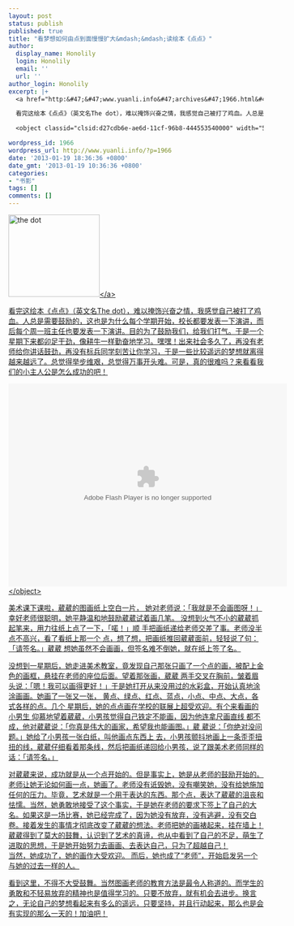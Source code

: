 ```yaml
---
layout: post
status: publish
published: true
title: "看梦想如何由点到面慢慢扩大&mdash;&mdash;读绘本《点点》"
author:
  display_name: Honolily
  login: Honolily
  email: ''
  url: ''
author_login: Honolily
excerpt: |+
  <a href="http:&#47;&#47;www.yuanli.info&#47;archives&#47;1966.html&#47;b" rel="attachment wp-att-2024"><img src="http:&#47;&#47;www.yuanli.info&#47;wp-content&#47;uploads&#47;2013&#47;01&#47;b.jpg" alt="the dot" width="180" height="162" class="aligncenter size-full wp-image-2024" &#47;><&#47;a>

  看完这绘本《点点》（英文名The dot），难以掩饰兴奋之情，我感觉自己被打了鸡血。人总是需要鼓励的，这也是为什么每个学期开始，校长都要发表一下演讲，而后每个周一班主任也要发表一下演讲。目的为了鼓励我们，给我们打气。于是一个星期下来都卯足干劲，像耕牛一样勤奋地学习。嘿嘿！出来社会多久了，再没有老师给你讲话鼓劲，再没有标兵同学刻苦让你学习，于是一些比较遥远的梦想就离得越来越远了。总觉得举步维艰，总觉得万事开头难。可是，真的很难吗？来看看我们的小主人公是怎么成功的吧！

  <object classid="clsid:d27cdb6e-ae6d-11cf-96b8-444553540000" width="550" height="400" codebase="http:&#47;&#47;download.macromedia.com&#47;pub&#47;shockwave&#47;cabs&#47;flash&#47;swflash.cab#version=6,0,40,0"><param name="src" value="http:&#47;&#47;player.youku.com&#47;player.php&#47;sid&#47;XMTY3ODMzMjQ=&#47;v.swf" &#47;><param name="quality" value="high" &#47;><embed type="application&#47;x-shockwave-flash" width="550" height="400" src="http:&#47;&#47;player.youku.com&#47;player.php&#47;sid&#47;XMTY3ODMzMjQ=&#47;v.swf" quality="high"&#47;><&#47;object>

wordpress_id: 1966
wordpress_url: http://www.yuanli.info/?p=1966
date: '2013-01-19 18:36:36 +0800'
date_gmt: '2013-01-19 10:36:36 +0800'
categories:
- "书影"
tags: []
comments: []
---
```

<p><a href="http:&#47;&#47;www.yuanli.info&#47;archives&#47;1966.html&#47;b" rel="attachment wp-att-2024"><img src="http:&#47;&#47;www.yuanli.info&#47;wp-content&#47;uploads&#47;2013&#47;01&#47;b.jpg" alt="the dot" width="180" height="162" class="aligncenter size-full wp-image-2024" &#47;><&#47;a></p>
<p>看完这绘本《点点》（英文名The dot），难以掩饰兴奋之情，我感觉自己被打了鸡血。人总是需要鼓励的，这也是为什么每个学期开始，校长都要发表一下演讲，而后每个周一班主任也要发表一下演讲。目的为了鼓励我们，给我们打气。于是一个星期下来都卯足干劲，像耕牛一样勤奋地学习。嘿嘿！出来社会多久了，再没有老师给你讲话鼓劲，再没有标兵同学刻苦让你学习，于是一些比较遥远的梦想就离得越来越远了。总觉得举步维艰，总觉得万事开头难。可是，真的很难吗？来看看我们的小主人公是怎么成功的吧！</p>
<p><object classid="clsid:d27cdb6e-ae6d-11cf-96b8-444553540000" width="550" height="400" codebase="http:&#47;&#47;download.macromedia.com&#47;pub&#47;shockwave&#47;cabs&#47;flash&#47;swflash.cab#version=6,0,40,0"><param name="src" value="http:&#47;&#47;player.youku.com&#47;player.php&#47;sid&#47;XMTY3ODMzMjQ=&#47;v.swf" &#47;><param name="quality" value="high" &#47;><embed type="application&#47;x-shockwave-flash" width="550" height="400" src="http:&#47;&#47;player.youku.com&#47;player.php&#47;sid&#47;XMTY3ODMzMjQ=&#47;v.swf" quality="high"&#47;><&#47;object></p>
<p><a id="more"></a><a id="more-1966"></a>美术课下课啦，葳葳的图画纸上空白一片， 她对老师说：「我就是不会画图呀！」幸好老师很聪明，她平静温和地鼓励葳葳试着画几笔。 没想到火气不小的葳葳抓起笔来，用力往纸上点了一下，「喏！」顺 手把画纸递给老师交差了事。老师没半点不高兴，看了看纸上那一个 点，想了想，把画纸推回葳葳面前，轻轻说了句：「请签名。」葳葳 想她虽然不会画画，但签名难不倒她，就在纸上签了名。</p>
<p>没想到一星期后，她走进美术教室，竟发现自己那张只画了一个点的画，被配上金色的画框，悬挂在老师的座位后面。望着那张画，葳葳 两手交叉在胸前，皱着眉头说：「嗯！我可以画得更好！」于是她打开从来没用过的水彩盒，开始认真地涂涂画画。她画了一张又一张， 黄点、绿点、红点、蓝点，小点、中点、大点，各式各样的点。几个 星期后，她的点点画在学校的联展上超受欢迎。有个来看画的小男生 仰慕地望着葳葳，小男孩觉得自己铁定不能画，因为他连拿尺画直线 都不成，他对葳葳说：「你真是伟大的画家，希望我也能画图。」葳 葳说：「你绝对没问题。」她给了小男孩一张白纸，叫他画点东西上 去，小男孩颤抖地画上一条歪歪扭扭的线，葳葳仔细看着那条线，然后把画纸递回给小男孩，说了跟美术老师同样的话：「请签名。」</p>
<p>对葳葳来说，成功就是从一个点开始的。但是事实上，她是从老师的鼓励开始的。老师让她无论如何画一点，她画了。老师没有诋毁她，没有嘲笑她，没有给她施加任何的压力。毕竟，艺术就是一个用于表达的东西。那个点，表达了葳葳的沮丧和怯懦。当然，她勇敢地接受了这个事实，于是她在老师的要求下签上了自己的大名。如果这是一场比赛，她已经完成了，因为她没有放弃，没有逃避，没有交白卷。接着发生的事情才彻底改变了葳葳的想法。老师把她的画裱起来，挂在墙上！葳葳得到了莫大的鼓舞，认识到了艺术的真谛，也从中看到了自己的不足，萌生了进取的思想，于是她开始努力去画画、去表达自己，只为了超越自己！<br />
当然，她成功了，她的画作大受欢迎。 而后，她也成了&ldquo;老师&rdquo;，开始启发另一个与她的过去一样的人。</p>
<p>看到这里，不得不大受鼓舞。当然图画老师的教育方法是最令人称道的。而学生的勇敢和不轻易放弃的精神也是值得学习的。只要不放弃，就有机会去进步。换言之，无论自己的梦想看起来有多么的遥远，只要坚持，并且行动起来，那么也是会有实现的那么一天的！加油吧！</p>
